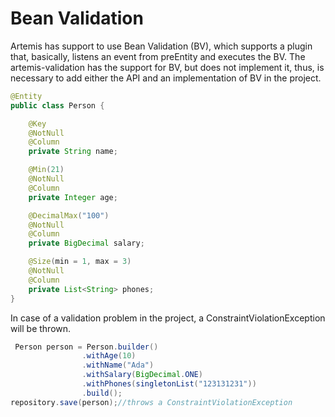 # Bean Validation

Artemis has support to use Bean Validation \(BV\), which supports a plugin that, basically, listens an event from preEntity and executes the BV. The artemis-validation has the support for BV, but does not implement it, thus, is necessary to add either the API and an implementation of BV in the project.

```java
@Entity
public class Person {

    @Key
    @NotNull
    @Column
    private String name;

    @Min(21)
    @NotNull
    @Column
    private Integer age;

    @DecimalMax("100")
    @NotNull
    @Column
    private BigDecimal salary;

    @Size(min = 1, max = 3)
    @NotNull
    @Column
    private List<String> phones;
}
```

In case of a validation problem in the project, a ConstraintViolationException will be thrown.

```java
 Person person = Person.builder()
                .withAge(10)
                .withName("Ada")
                .withSalary(BigDecimal.ONE)
                .withPhones(singletonList("123131231"))
                .build();
repository.save(person);//throws a ConstraintViolationException
```

